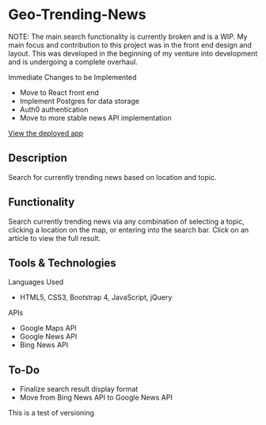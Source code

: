 # Geo-Trending-News

NOTE: The main search functionality is currently broken and is a WIP. My main focus and contribution to this project was in the front end design and layout. This was developed in the beginning of my venture into development and is undergoing a complete overhaul.

Immediate Changes to be Implemented
* Move to React front end
* Implement Postgres for data storage
* Auth0 authentication
* Move to more stable news API implementation

[View the deployed app](https://itkazmi814.github.io/Geo-Trending-News/)

## Description

Search for currently trending news based on location and topic.

## Functionality

Search currently trending news via any combination of selecting a topic, clicking a location on the map, or entering into the search bar. Click on an article to view the full result.

## Tools & Technologies

Languages Used
 * HTML5, CSS3, Bootstrap 4, JavaScript, jQuery

APIs
* Google Maps API
* Google News API
* Bing News API

## To-Do

* Finalize search result display format
* Move from Bing News API to Google News API



This is a test of versioning